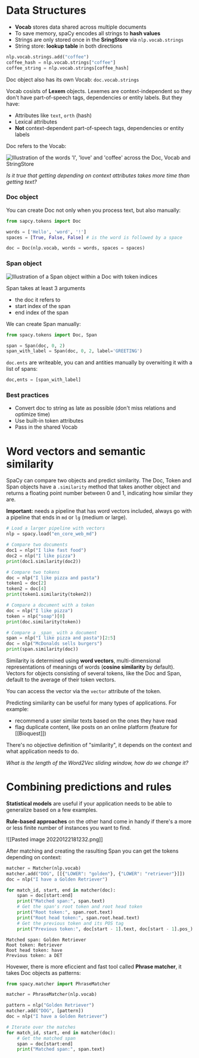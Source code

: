 # Data Structures
-   **Vocab** stores data shared across multiple documents
-   To save memory, spaCy encodes all strings to **hash values**
-   Strings are only stored once in the **SringStore** via `nlp.vocab.strings`
-   String store: **lookup table** in both directions

```python
nlp.vocab.strings.add("coffee")
coffee_hash = nlp.vocab.strings["coffee"]
coffee_string = nlp.vocab.strings[coffee_hash]
```

Doc object also has its own Vocab: `doc.vocab.strings`

Vocab cosists of **Lexem** objects. Lexemes are context-independent so they don't have part-of-speech tags, dependencies or entity labels. But they have:
- Attributes like `text`, `orth` (hash)
- Lexical attributes
- **Not** context-dependent part-of-speech tags, dependencies or entity labels

Doc refers to the Vocab:

![Illustration of the words 'I', 'love' and 'coffee' across the Doc, Vocab and StringStore](https://course.spacy.io/vocab_stringstore.png)

*Is it true that getting depending on context attributes takes more time than getting text?*

### Doc object
You can create Doc not only when you process text, but also manually:

```python
from sapcy.tokens import Doc

words = ['Hello', 'word', '!'] 
spaces = [True, False, False] # is the word is followed by a space

doc = Doc(nlp.vocab, words = words, spaces = spaces)
```

### Span object

![Illustration of a Span object within a Doc with token indices](https://course.spacy.io/span_indices.png)

Span takes at least 3 arguments
- the doc it refers to
- start index of the span
- end index of the span

We can create Span manually:

```python
from spacy.tokens import Doc, Span

span = Span(doc, 0, 2)
span_with_label = Span(doc, 0, 2, label='GREETING')
```

`doc.ents` are writeable, you can and antities manually by overwiting it with a list of spans:

```python
doc,ents = [span_with_label]
```

### Best practices

- Convert doc to string as late as possible (don't miss relations and optimize time)
- Use built-in token attributes
- Pass in the shared Vocab

# Word vectors and semantic similarity

SpaCy can compare two objects and predict similarity.
The Doc, Token and Span objects have a `.similarity` method that takes another object and returns a floating point number between 0 and 1, indicating how similar they are.

**Important:** needs a pipeline that has word vectors included, always  go with a pipeline that ends in `md` or `lg` (medium or large).

```python
# Load a larger pipeline with vectors
nlp = spacy.load("en_core_web_md")

# Compare two documents
doc1 = nlp("I like fast food")
doc2 = nlp("I like pizza")
print(doc1.similarity(doc2))

# Compare two tokens
doc = nlp("I like pizza and pasta")
token1 = doc[2]
token2 = doc[4]
print(token1.similarity(token2))

# Compare a document with a token
doc = nlp("I like pizza")
token = nlp("soap")[0]
print(doc.similarity(token))

# Compare a _span_ with a document
span = nlp("I like pizza and pasta")[2:5]
doc = nlp("McDonalds sells burgers")
print(span.similarity(doc))
```

Similarity is determined using **word vectors**, multi-dimensional representations of meanings of words (**cosine similarity** by default). Vectors for objects consisting of several tokens, like the Doc and Span, default to the average of their token vectors.

You can access the vector via the `vector` attribute of the token.

Predicting similarity can be useful for many types of applications. For example:
- recommend a user similar texts based on the ones they have read
-  flag duplicate content, like posts on an online platform (feature for [[Bioquest]])

There's no objective definition of "similarity", it depends on the context and what application needs to do.

*What is the length of the Word2Vec sliding window, how do we change it?*

# Combining predictions and rules

**Statistical models** are useful if your application needs to be able to generalize based on a few examples.

**Rule-based approaches** on the other hand come in handy if there's a more or less finite number of instances you want to find.

![[Pasted image 20220122181232.png]]

After matching and creating the rasulting Span you can get the tokens depending on context:

```python
matcher = Matcher(nlp.vocab)
matcher.add("DOG", [[{"LOWER": "golden"}, {"LOWER": "retriever"}]])
doc = nlp("I have a Golden Retriever")

for match_id, start, end in matcher(doc):
    span = doc[start:end]
    print("Matched span:", span.text)
    # Get the span's root token and root head token
    print("Root token:", span.root.text)
    print("Root head token:", span.root.head.text)
    # Get the previous token and its POS tag
    print("Previous token:", doc[start - 1].text, doc[start - 1].pos_)
```

```out
Matched span: Golden Retriever
Root token: Retriever
Root head token: have
Previous token: a DET
```

Hovewer, there is more eficcient and fast tool called **Phrase matcher**, it takes Doc objects as patterns:

```python
from spacy.matcher import PhraseMatcher

matcher = PhraseMatcher(nlp.vocab)

pattern = nlp("Golden Retriever")
matcher.add("DOG", [pattern])
doc = nlp("I have a Golden Retriever")

# Iterate over the matches
for match_id, start, end in matcher(doc):
    # Get the matched span
    span = doc[start:end]
    print("Matched span:", span.text)
```




